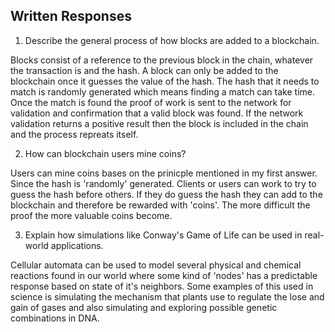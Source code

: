 ## Written Responses

1. Describe the general process of how blocks are added to a blockchain.

Blocks consist of a reference to the previous block in the chain, whatever the transaction is and the hash. A block can only be added to the blockchain once it guesses the value of the hash. The hash that it needs to match is randomly generated which means finding a match can take time. Once the match is found the proof of work is sent to the network for validation and confirmation that a valid block was found. If the network validation returns a positive result then the block is included in the chain and the process repreats itself.

2. How can blockchain users mine coins?

Users can mine coins bases on the prinicple mentioned in my first answer. Since the hash is 'randomly' generated. Clients or users can work to try to guess the hash before others. If they do guess the hash they can add to the blockchain and therefore be rewarded with 'coins'. The more difficult the proof the more valuable coins become. 

3. Explain how simulations like Conway's Game of Life can be used in real-world applications.

Cellular automata can be used to model several physical and chemical reactions found in our world where some kind of 'nodes' has a predictable response based on state of it's neighbors. Some examples of this used in science is simulating the mechanism that plants use to regulate the lose and gain of gases and also simulating and exploring possible genetic combinations in DNA.